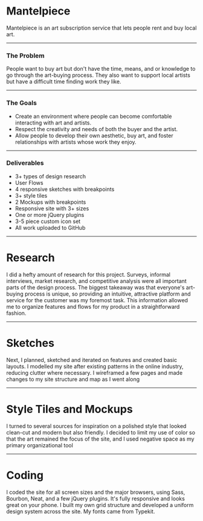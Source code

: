 # Mantelpiece
Mantelpiece is an art subscription service that lets people rent and buy local art. 
___
### The Problem
People want to buy art but don't have the time, means, and or knowledge to go through the art-buying process. They also want to support local artists but have a difficult time finding work they like. 
___

### The Goals

- Create an environment where people can become comfortable interacting with art and artists. 
- Respect the creativity and needs of both the buyer and the artist.
- Allow people to develop their own aesthetic, buy art, and foster relationships with artists whose work they enjoy.
___

### Deliverables
- 3+ types of design research
- User Flows
- 4 responsive sketches with breakpoints
- 3+ style tiles
- 2 Mockups with breakpoints
- Responsive site with 3+ sizes
- One or more jQuery plugins
- 3-5 piece custom icon set
- All work uploaded to GitHub
___

# Research
I did a hefty amount of research for this project. Surveys, informal interviews, market research, and competitive analysis were all important parts of the design process. The biggest takeaway was that everyone's art-buying process is unique, so providing an intuitive, attractive platform and service for the customer was my foremost task. This information allowed me to organize features and flows for my product in a straightforward fashion.
___

# Sketches
Next, I planned, sketched and iterated on features and created basic layouts. I modelled my site after existing patterns in the online industry, reducing clutter where necessary. I wireframed a few pages and made changes to my site structure and map as I went along
___

# Style Tiles and Mockups 
I turned to several sources for inspiration on a polished style that looked clean-cut and modern but also friendly. I decided to limit my use of color so that the art remained the focus of the site, and I used negative space as my primary organizational tool
___

# Coding
I coded the site for all screen sizes and the major browsers, using Sass, Bourbon, Neat, and a few jQuery plugins. It's fully responsive and looks great on your phone. I built my own grid structure and developed a uniform design system across the site. My fonts came from Typekit.
